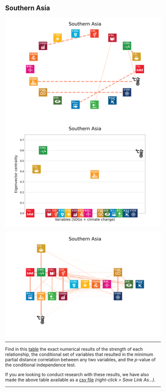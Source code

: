 ## Southern Asia

<img src="../Southern Asia/Southern Asia_circular_network_logos.png">
<img src="../Southern Asia/Southern Asia_eigenvector_centrality.png">
<br>
<br>
<img src="../Southern Asia/Southern Asia_multipartite_network_logos_cluster.png">

---

Find in this <a href="../Southern Asia/TLPH_website_tables_15-15.pdf" target="_blank">table</a> the exact numerical results of the strength of each relationship, the conditional set of variables that resulted in the minimum partial distance correlation between any two variables, and the _p_-value of the conditional independence test.

If you are looking to conduct research with these results, we have also made the above table available as a <a href="https://raw.githubusercontent.com/felix-laumann/SDG-networks/gh-pages/Results/csv/conditions_Southern Asia.csv" target="_blank" download>csv file</a> _(right-click > Save Link As...)_. 

---
